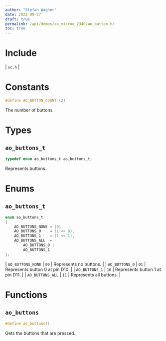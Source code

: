 ```yaml
---
author: "Stefan Wagner"
date: 2022-09-27
draft: true
permalink: /api/demos/ao_mikroe_2340/ao_button.h/
toc: true
---
```


# Include

| `xc.h` |

# Constants

```c
#define AO_BUTTON_COUNT (2)
```

The number of buttons.

# Types

## `ao_buttons_t`

```c
typedef enum ao_buttons_t ao_buttons_t;
```

Represents buttons.

# Enums

## `ao_buttons_t`

```c
enum ao_buttons_t
{
    AO_BUTTONS_NONE = (0),
    AO_BUTTONS_0    = (1 << 0),
    AO_BUTTONS_1    = (1 << 1),
    AO_BUTTONS_ALL  =
        AO_BUTTONS_0 |
        AO_BUTTONS_1
};
```

| `AO_BUTTONS_NONE` | `00` | Represents no buttons. |
| `AO_BUTTONS_0` | `01` | Represents button 0 at pin D10. |
| `AO_BUTTONS_1` | `10` | Represents button 1 at pin D11. |
| `AO_BUTTONS_ALL` | `11` | Represents all buttons. |

# Functions

## `ao_buttons`

```c
#define ao_buttons()
```

Gets the buttons that are pressed.

